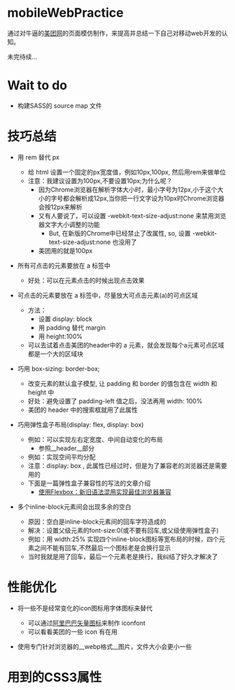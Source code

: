 # mobileWebPractice
通过对牛逼的[美团网](http://i.meituan.com/)的页面模仿制作，来提高并总结一下自己对移动web开发的认知。

未完待续...

# Wait to do
* 构建SASS的 source map 文件

# 技巧总结
* 用 rem 替代 px
  - 给 html 设置一个固定的px宽度值，例如10px,100px, 然后用rem来做单位
  - 注意：我建议设置为100px,不要设置10px;为什么呢？
    * 因为Chrome浏览器在解析字体大小时，最小字号为12px,小于这个大小的字号都会解析成12px,当你把一行文字设为10px时Chrome浏览器会按12px来解析
    * 又有人要说了，可以设置 -webkit-text-size-adjust:none 来禁用浏览器文字大小调整的功能
      - But, 在新版的Chrome中已经禁止了改属性, so, 设置 -webkit-text-size-adjust:none 也没用了
    * 美团用的就是100px
    
* 所有可点击的元素要放在 a 标签中
  - 好处：可以在元素点击的时候出现点击效果

* 可点击的元素要放在 a 标签中，尽量放大可点击元素(a)的可点区域
  - 方法：
    * 设置 display: block
    * 用 padding 替代 margin
    * 用 height:100%
  - 可以去试着点击美团的header中的 a 元素，就会发现每个a元素可点区域都是一个大的区域块

* 巧用 box-sizing: border-box;
  - 改变元素的默认盒子模型, 让 padding 和 border 的值包含在 width 和 height 中
  - 好处：避免设置了 padding-left 值之后，没法再用 width: 100%
  - 美团的 header 中的搜索框就用了此属性

* 巧用弹性盒子布局(display: flex, display: box)
  - 例如：可以实现左右定宽度、中间自动变化的布局
    * 参照__header__部分
  - 例如：实现空间平均分配
  - 注意：display: box , 此属性已经过时，但是为了兼容老的浏览器还是需要用的
  - 下面是一篇弹性盒子兼容性的写法的文章介绍
    * [使用Flexbox：新旧语法混用实现最佳浏览器兼容](http://www.w3cplus.com/css3/using-flexbox.html)

* 多个inline-block元素间会出现多余的空白 
  - 原因：空白是inline-block元素间的回车字符造成的
  - 解决：设置父级元素的font-size:0(或不要有回车,或父级使用弹性盒子)
  - 例如：用 width:25% 实现四个inline-block图标等宽布局的时候，四个元素之间不能有回车,不然最后一个图标老是会换行显示
  - 当时我就是用了回车，最后一个元素老是换行，我纠结了好久才解决了

# 性能优化
* 将一些不是经常变化的icon图标用字体图标来替代
  - 可以通过[阿里巴巴矢量图标](http://iconfont.cn/)来制作 iconfont
  - 可以看看美团的一些 icon 有在用 

* 使用专门针对浏览器的__webp格式__图片，文件大小会更小一些

# 用到的CSS3属性